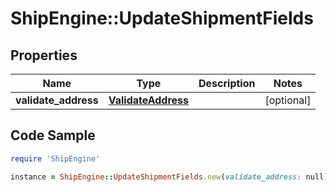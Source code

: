 # ShipEngine::UpdateShipmentFields

## Properties

Name | Type | Description | Notes
------------ | ------------- | ------------- | -------------
**validate_address** | [**ValidateAddress**](ValidateAddress.md) |  | [optional] 

## Code Sample

```ruby
require 'ShipEngine'

instance = ShipEngine::UpdateShipmentFields.new(validate_address: null)
```


